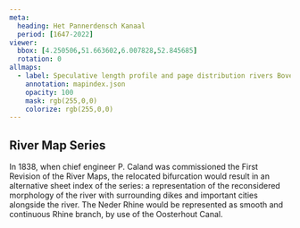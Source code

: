 ```yaml
---
meta:
  heading: Het Pannerdensch Kanaal
  period: [1647-2022]
viewer:
  bbox: [4.250506,51.663602,6.007828,52.845685]
  rotation: 0
allmaps:
  - label: Speculative length profile and page distribution rivers Bovenrijn, Waal, Merwede, Noord, Dordsche Kil, Oude Maas, Spui, Nieuwe Maas (P. Caland, 1888). First Revision, series I, 2023. 900 x 600 mm, Scale 1:10,000. The Berlage. Based on Length profile and page distribution rivers Bovenrijn, Waal, Merwede, Noord, Dordsche Kil, Oude Maas, Spui, Nieuwe Maas. First Revision, series I, 1888. 900 x 600 mm, Scale 1:10,000. P. Caland. Geoplaza, VU Amsterdam. 
    annotation: mapindex.json
    opacity: 100
    mask: rgb(255,0,0)
    colorize: rgb(255,0,0)
---
```


## River Map Series

In 1838, when chief engineer P. Caland was commissioned the First Revision of the River Maps, the relocated bifurcation would result in an alternative sheet index of the series: a representation of the reconsidered morphology of the river with surrounding dikes and important cities alongside the river. The Neder Rhine would be represented as smooth and continuous Rhine branch, by use of the Oosterhout Canal. 
